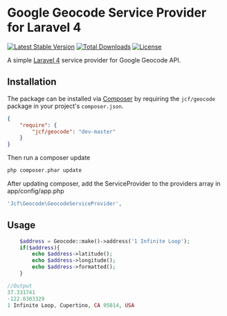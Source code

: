 # Google Geocode Service Provider for Laravel 4

[![Latest Stable Version](https://poser.pugx.org/jcf/geocode/v/stable.svg)](https://packagist.org/packages/jcf/geocode) [![Total Downloads](https://poser.pugx.org/jcf/geocode/downloads.svg)](https://packagist.org/packages/jcf/geocode) [![License](https://poser.pugx.org/jcf/geocode/license.svg)](https://packagist.org/packages/jcf/geocode)

A simple [Laravel 4](http://four.laravel.com/) service provider for Google Geocode API.
## Installation

The package can be installed via [Composer](http://getcomposer.org) by requiring the
`jcf/geocode` package in your project's `composer.json`.

```json
{
    "require": {
        "jcf/geocode": "dev-master"
    }
}
```

Then run a composer update
```sh
php composer.phar update
```

After updating composer, add the ServiceProvider to the providers array in app/config/app.php

```php
'Jcf\Geocode\GeocodeServiceProvider',
```

## Usage

```php
	$address = Geocode::make()->address('1 Infinite Loop');
	if($address){
		echo $address->latitude();
		echo $address->longitude();
		echo $address->formatted();
	}

//Output
37.331741
-122.0303329
1 Infinite Loop, Cupertino, CA 95014, USA
```
